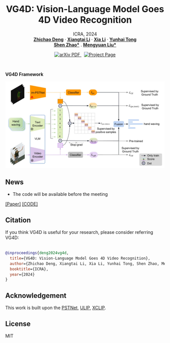 <br />
<p align="center">
  <h1 align="center">VG4D: Vision-Language Model Goes 4D Video Recognition</h1>
  <p align="center">
    ICRA, 2024
    <br />
    <a href="https://github.com/Shark0-0"><strong>Zhichao Deng</strong></a>
    ·
    <a href="https://lxtgh.github.io/"><strong>Xiangtai Li</strong></a>
    ·
    <a href="https://xialipku.github.io/"><strong>Xia Li</strong></a>
    ·
    <a href=""><strong>Yunhai Tong</strong></a>
    <br />
    <a href=""><strong>Shen Zhao*</strong></a>
    .
    <a href="https://www.ece.pku.edu.cn/info/1046/2596.htm"><strong>Mengyuan Liu*</strong></a>
  </p>

  <p align="center">
    <a href='https://arxiv.org/pdf/2404.11605.pdf'>
      <img src='https://img.shields.io/badge/Paper-PDF-green?style=flat&logo=arXiv&logoColor=green' alt='arXiv PDF'>
    </a>
    <a href='' style='padding-left: 0.5rem;'>
      <img src='https://img.shields.io/badge/Project-Page-blue?style=flat&logo=Google%20chrome&logoColor=blue' alt='Project Page'>
    </a>
  </p>
<br />

**VG4D Framework**

![avatar](./assets/figs/figure.jpg)

## News

- The code will be available before the meeting 

[[Paper]](https://arxiv.org/pdf/2404.11605.pdf) [[CODE]](https://github.com/Shark0-0/VG4D)




## Citation

If you think VG4D is useful for your research, please consider referring VG4D:

```bibtex

@inproceedings{deng2024vg4d,
  title={VG4D: Vision-Language Model Goes 4D Video Recognition},
  author={Zhichao Deng, Xiangtai Li, Xia Li, Yunhai Tong, Shen Zhao, Mengyuan Liu},
  booktitle={ICRA},
  year={2024}
}

```

## Acknowledgement

This work is built upon the [PSTNet](https://github.com/hehefan/Point-Spatio-Temporal-Convolution), [ULIP](https://github.com/salesforce/ULIP), [XCLIP](https://github.com/microsoft/VideoX/tree/master/X-CLIP).

## License

MIT 
